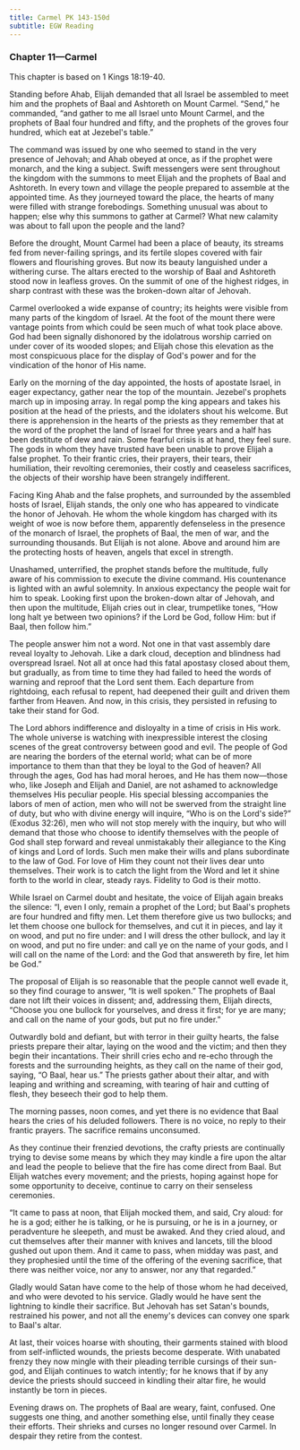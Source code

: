 ```yaml
---
title: Carmel PK 143-150d
subtitle: EGW Reading
---
```


### Chapter 11—Carmel

This chapter is based on 1 Kings 18:19-40.

Standing before Ahab, Elijah demanded that all Israel be assembled to meet him and the prophets of Baal and Ashtoreth on Mount Carmel. “Send,” he commanded, “and gather to me all Israel unto Mount Carmel, and the prophets of Baal four hundred and fifty, and the prophets of the groves four hundred, which eat at Jezebel's table.”

The command was issued by one who seemed to stand in the very presence of Jehovah; and Ahab obeyed at once, as if the prophet were monarch, and the king a subject. Swift messengers were sent throughout the kingdom with the summons to meet Elijah and the prophets of Baal and Ashtoreth. In every town and village the people prepared to assemble at the appointed time. As they journeyed toward the place, the hearts of many were filled with strange forebodings. Something unusual was about to happen; else why this summons to gather at Carmel? What new calamity was about to fall upon the people and the land?

Before the drought, Mount Carmel had been a place of beauty, its streams fed from never-failing springs, and its fertile slopes covered with fair flowers and flourishing groves. But now its beauty languished under a withering curse. The altars erected to the worship of Baal and Ashtoreth stood now in leafless groves. On the summit of one of the highest ridges, in sharp contrast with these was the broken-down altar of Jehovah.

Carmel overlooked a wide expanse of country; its heights were visible from many parts of the kingdom of Israel. At the foot of the mount there were vantage points from which could be seen much of what took place above. God had been signally dishonored by the idolatrous worship carried on under cover of its wooded slopes; and Elijah chose this elevation as the most conspicuous place for the display of God's power and for the vindication of the honor of His name.

Early on the morning of the day appointed, the hosts of apostate Israel, in eager expectancy, gather near the top of the mountain. Jezebel's prophets march up in imposing array. In regal pomp the king appears and takes his position at the head of the priests, and the idolaters shout his welcome. But there is apprehension in the hearts of the priests as they remember that at the word of the prophet the land of Israel for three years and a half has been destitute of dew and rain. Some fearful crisis is at hand, they feel sure. The gods in whom they have trusted have been unable to prove Elijah a false prophet. To their frantic cries, their prayers, their tears, their humiliation, their revolting ceremonies, their costly and ceaseless sacrifices, the objects of their worship have been strangely indifferent.

Facing King Ahab and the false prophets, and surrounded by the assembled hosts of Israel, Elijah stands, the only one who has appeared to vindicate the honor of Jehovah. He whom the whole kingdom has charged with its weight of woe is now before them, apparently defenseless in the presence of the monarch of Israel, the prophets of Baal, the men of war, and the surrounding thousands. But Elijah is not alone. Above and around him are the protecting hosts of heaven, angels that excel in strength.

Unashamed, unterrified, the prophet stands before the multitude, fully aware of his commission to execute the divine command. His countenance is lighted with an awful solemnity. In anxious expectancy the people wait for him to speak. Looking first upon the broken-down altar of Jehovah, and then upon the multitude, Elijah cries out in clear, trumpetlike tones, “How long halt ye between two opinions? if the Lord be God, follow Him: but if Baal, then follow him.”

The people answer him not a word. Not one in that vast assembly dare reveal loyalty to Jehovah. Like a dark cloud, deception and blindness had overspread Israel. Not all at once had this fatal apostasy closed about them, but gradually, as from time to time they had failed to heed the words of warning and reproof that the Lord sent them. Each departure from rightdoing, each refusal to repent, had deepened their guilt and driven them farther from Heaven. And now, in this crisis, they persisted in refusing to take their stand for God.

The Lord abhors indifference and disloyalty in a time of crisis in His work. The whole universe is watching with inexpressible interest the closing scenes of the great controversy between good and evil. The people of God are nearing the borders of the eternal world; what can be of more importance to them than that they be loyal to the God of heaven? All through the ages, God has had moral heroes, and He has them now—those who, like Joseph and Elijah and Daniel, are not ashamed to acknowledge themselves His peculiar people. His special blessing accompanies the labors of men of action, men who will not be swerved from the straight line of duty, but who with divine energy will inquire, “Who is on the Lord's side?” (Exodus 32:26), men who will not stop merely with the inquiry, but who will demand that those who choose to identify themselves with the people of God shall step forward and reveal unmistakably their allegiance to the King of kings and Lord of lords. Such men make their wills and plans subordinate to the law of God. For love of Him they count not their lives dear unto themselves. Their work is to catch the light from the Word and let it shine forth to the world in clear, steady rays. Fidelity to God is their motto.

While Israel on Carmel doubt and hesitate, the voice of Elijah again breaks the silence: “I, even I only, remain a prophet of the Lord; but Baal's prophets are four hundred and fifty men. Let them therefore give us two bullocks; and let them choose one bullock for themselves, and cut it in pieces, and lay it on wood, and put no fire under: and I will dress the other bullock, and lay it on wood, and put no fire under: and call ye on the name of your gods, and I will call on the name of the Lord: and the God that answereth by fire, let him be God.”

The proposal of Elijah is so reasonable that the people cannot well evade it, so they find courage to answer, “It is well spoken.” The prophets of Baal dare not lift their voices in dissent; and, addressing them, Elijah directs, “Choose you one bullock for yourselves, and dress it first; for ye are many; and call on the name of your gods, but put no fire under.”

Outwardly bold and defiant, but with terror in their guilty hearts, the false priests prepare their altar, laying on the wood and the victim; and then they begin their incantations. Their shrill cries echo and re-echo through the forests and the surrounding heights, as they call on the name of their god, saying, “O Baal, hear us.” The priests gather about their altar, and with leaping and writhing and screaming, with tearing of hair and cutting of flesh, they beseech their god to help them.

The morning passes, noon comes, and yet there is no evidence that Baal hears the cries of his deluded followers. There is no voice, no reply to their frantic prayers. The sacrifice remains unconsumed.

As they continue their frenzied devotions, the crafty priests are continually trying to devise some means by which they may kindle a fire upon the altar and lead the people to believe that the fire has come direct from Baal. But Elijah watches every movement; and the priests, hoping against hope for some opportunity to deceive, continue to carry on their senseless ceremonies.

“It came to pass at noon, that Elijah mocked them, and said, Cry aloud: for he is a god; either he is talking, or he is pursuing, or he is in a journey, or peradventure he sleepeth, and must be awaked. And they cried aloud, and cut themselves after their manner with knives and lancets, till the blood gushed out upon them. And it came to pass, when midday was past, and they prophesied until the time of the offering of the evening sacrifice, that there was neither voice, nor any to answer, nor any that regarded.”

Gladly would Satan have come to the help of those whom he had deceived, and who were devoted to his service. Gladly would he have sent the lightning to kindle their sacrifice. But Jehovah has set Satan's bounds, restrained his power, and not all the enemy's devices can convey one spark to Baal's altar.

At last, their voices hoarse with shouting, their garments stained with blood from self-inflicted wounds, the priests become desperate. With unabated frenzy they now mingle with their pleading terrible cursings of their sun-god, and Elijah continues to watch intently; for he knows that if by any device the priests should succeed in kindling their altar fire, he would instantly be torn in pieces.

Evening draws on. The prophets of Baal are weary, faint, confused. One suggests one thing, and another something else, until finally they cease their efforts. Their shrieks and curses no longer resound over Carmel. In despair they retire from the contest.